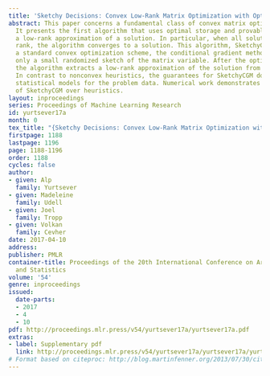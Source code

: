 ```yaml
---
title: 'Sketchy Decisions: Convex Low-Rank Matrix Optimization with Optimal Storage'
abstract: This paper concerns a fundamental class of convex matrix optimization problems.
  It presents the first algorithm that uses optimal storage and provably computes
  a low-rank approximation of a solution. In particular, when all solutions have low
  rank, the algorithm converges to a solution. This algorithm, SketchyCGM, modifies
  a standard convex optimization scheme, the conditional gradient method, to store
  only a small randomized sketch of the matrix variable. After the optimization terminates,
  the algorithm extracts a low-rank approximation of the solution from the sketch.
  In contrast to nonconvex heuristics, the guarantees for SketchyCGM do not rely on
  statistical models for the problem data. Numerical work demonstrates the benefits
  of SketchyCGM over heuristics.
layout: inproceedings
series: Proceedings of Machine Learning Research
id: yurtsever17a
month: 0
tex_title: "{Sketchy Decisions: Convex Low-Rank Matrix Optimization with Optimal Storage}"
firstpage: 1188
lastpage: 1196
page: 1188-1196
order: 1188
cycles: false
author:
- given: Alp
  family: Yurtsever
- given: Madeleine
  family: Udell
- given: Joel
  family: Tropp
- given: Volkan
  family: Cevher
date: 2017-04-10
address: 
publisher: PMLR
container-title: Proceedings of the 20th International Conference on Artificial Intelligence
  and Statistics
volume: '54'
genre: inproceedings
issued:
  date-parts:
  - 2017
  - 4
  - 10
pdf: http://proceedings.mlr.press/v54/yurtsever17a/yurtsever17a.pdf
extras:
- label: Supplementary pdf
  link: http://proceedings.mlr.press/v54/yurtsever17a/yurtsever17a/yurtsever17a-supp.pdf
# Format based on citeproc: http://blog.martinfenner.org/2013/07/30/citeproc-yaml-for-bibliographies/
---
```

